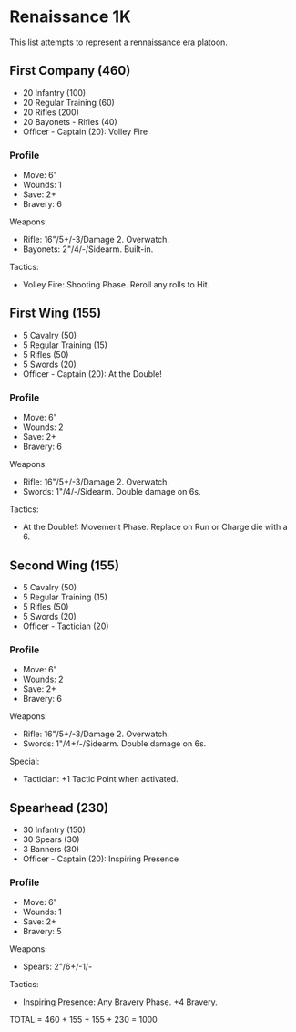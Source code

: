 # Renaissance 1K

This list attempts to represent a rennaissance era platoon.

## First Company (460)

- 20 Infantry (100)
- 20 Regular Training (60)
- 20 Rifles (200)
- 20 Bayonets - Rifles (40)
- Officer - Captain (20): Volley Fire

### Profile

- Move: 6"
- Wounds: 1
- Save: 2+
- Bravery: 6

Weapons:

- Rifle: 16"/5+/-3/Damage 2. Overwatch.
- Bayonets: 2"/4/-/Sidearm. Built-in.

Tactics:

- Volley Fire: Shooting Phase. Reroll any rolls to Hit.

## First Wing (155)

- 5 Cavalry (50)
- 5 Regular Training (15)
- 5 Rifles (50)
- 5 Swords (20)
- Officer - Captain (20): At the Double!

### Profile

- Move: 6"
- Wounds: 2
- Save: 2+
- Bravery: 6

Weapons:

- Rifle: 16"/5+/-3/Damage 2. Overwatch.
- Swords: 1"/4/-/Sidearm. Double damage on 6s.

Tactics:

- At the Double!: Movement Phase. Replace on Run or Charge die with a 6.

## Second Wing (155)

- 5 Cavalry (50)
- 5 Regular Training (15)
- 5 Rifles (50)
- 5 Swords (20)
- Officer - Tactician (20)

### Profile

- Move: 6"
- Wounds: 2
- Save: 2+
- Bravery: 6

Weapons:

- Rifle: 16"/5+/-3/Damage 2. Overwatch.
- Swords: 1"/4+/-/Sidearm. Double damage on 6s.

Special:

- Tactician: +1 Tactic Point when activated.

## Spearhead (230)

- 30 Infantry (150)
- 30 Spears (30)
- 3 Banners (30)
- Officer - Captain (20): Inspiring Presence

### Profile

- Move: 6"
- Wounds: 1
- Save: 2+
- Bravery: 5

Weapons:

- Spears: 2"/6+/-1/-

Tactics:

- Inspiring Presence: Any Bravery Phase. +4 Bravery.

TOTAL = 460 + 155 + 155 + 230 = 1000

